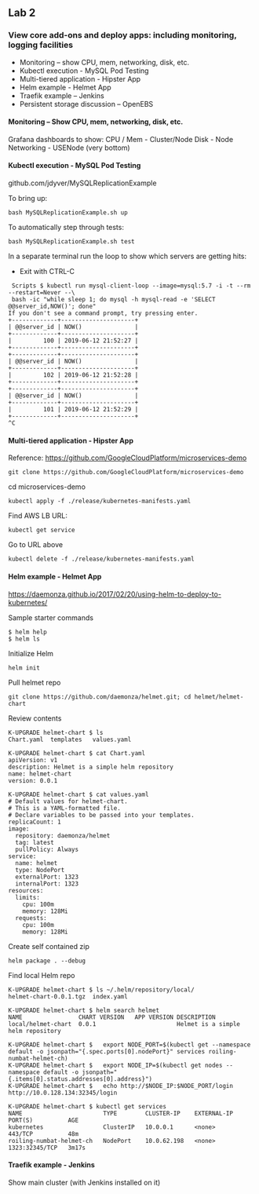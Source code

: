 ## Lab 2

### View core add-ons and deploy apps: including monitoring, logging facilities

- Monitoring – show CPU, mem, networking, disk, etc.
- Kubectl execution - MySQL Pod Testing
- Multi-tiered application - Hipster App
- Helm example - Helmet App
- Traefik example – Jenkins
- Persistent storage discussion – OpenEBS

#### Monitoring – Show CPU, mem, networking, disk, etc.

Grafana dashboards to show:
CPU / Mem - Cluster/Node
Disk - Node
Networking - USENode (very bottom)

#### Kubectl execution - MySQL Pod Testing

github.com/jdyver/MySQLReplicationExample

To bring up:
```
bash MySQLReplicationExample.sh up
```

To automatically step through tests:
```
bash MySQLReplicationExample.sh test
```

In a separate terminal run the loop to show which servers are getting hits:
- Exit with CTRL-C
```
 Scripts $ kubectl run mysql-client-loop --image=mysql:5.7 -i -t --rm --restart=Never --\
 bash -ic "while sleep 1; do mysql -h mysql-read -e 'SELECT @@server_id,NOW()'; done"
If you don't see a command prompt, try pressing enter.
+-------------+---------------------+
| @@server_id | NOW()               |
+-------------+---------------------+
|         100 | 2019-06-12 21:52:27 |
+-------------+---------------------+
+-------------+---------------------+
| @@server_id | NOW()               |
+-------------+---------------------+
|         102 | 2019-06-12 21:52:28 |
+-------------+---------------------+
+-------------+---------------------+
| @@server_id | NOW()               |
+-------------+---------------------+
|         101 | 2019-06-12 21:52:29 |
+-------------+---------------------+
^C
```

#### Multi-tiered application - Hipster App

Reference: https://github.com/GoogleCloudPlatform/microservices-demo

```
git clone https://github.com/GoogleCloudPlatform/microservices-demo
```

cd microservices-demo

```
kubectl apply -f ./release/kubernetes-manifests.yaml
```

Find AWS LB URL:
```
kubectl get service
```

Go to URL above

```
kubectl delete -f ./release/kubernetes-manifests.yaml
```

#### Helm example - Helmet App

https://daemonza.github.io/2017/02/20/using-helm-to-deploy-to-kubernetes/

Sample starter commands
```
$ helm help
$ helm ls
```

Initialize Helm
```
helm init
```

Pull helmet repo
```
git clone https://github.com/daemonza/helmet.git; cd helmet/helmet-chart
```

Review contents
```
K-UPGRADE helmet-chart $ ls
Chart.yaml	templates	values.yaml

K-UPGRADE helmet-chart $ cat Chart.yaml
apiVersion: v1
description: Helmet is a simple helm repository
name: helmet-chart
version: 0.0.1

K-UPGRADE helmet-chart $ cat values.yaml
# Default values for helmet-chart.
# This is a YAML-formatted file.
# Declare variables to be passed into your templates.
replicaCount: 1
image:
  repository: daemonza/helmet
  tag: latest
  pullPolicy: Always
service:
  name: helmet
  type: NodePort
  externalPort: 1323
  internalPort: 1323
resources:
  limits:
    cpu: 100m
    memory: 128Mi
  requests:
    cpu: 100m
    memory: 128Mi
```

Create self contained zip
```
helm package . --debug
```

Find local Helm repo
```
K-UPGRADE helmet-chart $ ls ~/.helm/repository/local/
helmet-chart-0.0.1.tgz	index.yaml
```

```
K-UPGRADE helmet-chart $ helm search helmet
NAME              	CHART VERSION	APP VERSION	DESCRIPTION
local/helmet-chart	0.0.1        	           	Helmet is a simple helm repository
```

```
K-UPGRADE helmet-chart $   export NODE_PORT=$(kubectl get --namespace default -o jsonpath="{.spec.ports[0].nodePort}" services roiling-numbat-helmet-ch)
K-UPGRADE helmet-chart $   export NODE_IP=$(kubectl get nodes --namespace default -o jsonpath="{.items[0].status.addresses[0].address}")
K-UPGRADE helmet-chart $   echo http://$NODE_IP:$NODE_PORT/login
http://10.0.128.134:32345/login
```

```
K-UPGRADE helmet-chart $ kubectl get services
NAME                       TYPE        CLUSTER-IP    EXTERNAL-IP   PORT(S)          AGE
kubernetes                 ClusterIP   10.0.0.1      <none>        443/TCP          48m
roiling-numbat-helmet-ch   NodePort    10.0.62.198   <none>        1323:32345/TCP   3m17s
```

#### Traefik example - Jenkins

Show main cluster (with Jenkins installed on it)